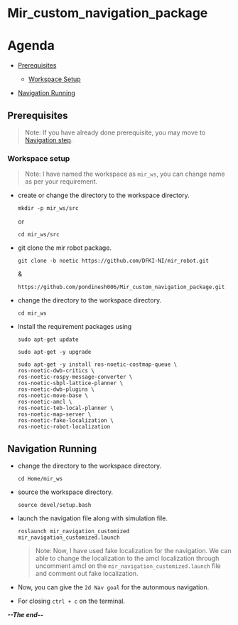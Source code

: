 # Mir_custom_navigation_package

# Agenda

- [Prerequisites](#prerequisite)
    - [Workspace Setup](#workspace-setup)
    
- [Navigation Running](#navigation-running)

## **Prerequisites**

> Note: If you have already done prerequisite, you may move to [Navigation step](#navigation-running).

### **Workspace setup**

> Note: I have named the workspace as `mir_ws`, you can change name as per your requirement.

- create or change the directory to the workspace directory.

    `mkdir -p mir_ws/src`

    or

    `cd mir_ws/src`

- git clone the mir robot package.

    `git clone -b noetic https://github.com/DFKI-NI/mir_robot.git`

    &

    `https://github.com/pondinesh006/Mir_custom_navigation_package.git`

- change the directory to the workspace directory.

    `cd mir_ws`

- Install the requirement packages using

    `sudo apt-get update`
    
    `sudo apt-get -y upgrade`
    
    ``` Install dependencies
    sudo apt-get -y install ros-noetic-costmap-queue \
    ros-noetic-dwb-critics \
    ros-noetic-rospy-message-converter \
    ros-noetic-sbpl-lattice-planner \
    ros-noetic-dwb-plugins \
    ros-noetic-move-base \
    ros-noetic-amcl \
    ros-noetic-teb-local-planner \
    ros-noetic-map-server \
    ros-noetic-fake-localization \
    ros-noetic-robot-localization
    ```

## **Navigation Running**

- change the directory to the workspace directory.

    `cd Home/mir_ws`

- source the workspace directory.

    `source devel/setup.bash`

- launch the navigation file along with simulation file.

    `roslaunch mir_navigation_customized mir_navigation_customized.launch`

    > Note: Now, I have used fake localization for the navigation. We can able to change the localization to the amcl localization through uncomment amcl on the `mir_navigation_customized.launch` file and comment out fake localization.

- Now, you can give the `2d Nav goal` for the autonmous navigation.

- For closing `ctrl + c` on the terminal.

**_--The end--_**
